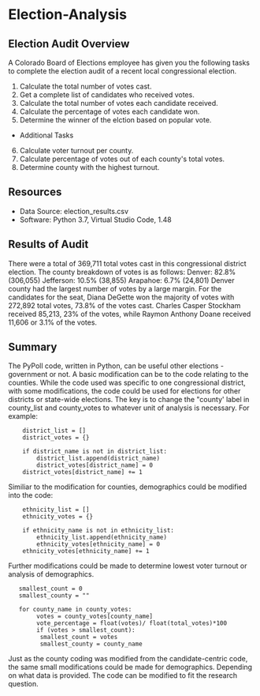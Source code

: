 # Election-Analysis
## Election Audit Overview
A Colorado Board of Elections employee has given you the following tasks to complete the election audit of a recent local congressional election.

1. Calculate the total number of votes cast.
2. Get a complete list of candidates who received votes.
3. Calculate the total number of votes each candidate received.
4. Calculate the percentage of votes each candidate won.
5. Determine the winner of the elction based on popular vote.
- Additional Tasks
6. Calculate voter turnout per county.
7. Calculate percentage of votes out of each county's total votes.
8. Determine county with the highest turnout.

## Resources
- Data Source: election_results.csv
- Software: Python 3.7, Virtual Studio Code, 1.48

## Results of Audit
 There were a total of 369,711 total votes cast in this congressional district election. 
The county breakdown of votes is as follows:
  Denver: 82.8% (306,055)
  Jefferson: 10.5% (38,855)
  Arapahoe: 6.7% (24,801)
Denver county had the largest number of votes by a large margin.
For the candidates for the seat, Diana DeGette won the majority of votes with 272,892 total votes, 73.8% of the votes cast.  Charles Casper Stockham received 85,213, 23% of the votes, while Raymon Anthony Doane received 11,606 or 3.1% of the votes.

## Summary
The PyPoll code, written in Python, can be useful other elections - government or not.  A basic modification can be to the code relating to the counties.  While the code used was specific to one congressional district, with some modifications, the code could be used for elections for other districts or state-wide elections.  The key is to change the "county' label in county_list and county_votes to whatever unit of analysis is necessary.  For example:

        district_list = []
        district_votes = {}
       
        if district_name is not in district_list:
            district_list.append(district_name)
            district_votes[district_name] = 0
        district_votes[district_name] += 1
        
Similiar to the modification for counties, demographics could be modified into the code:

        ethnicity_list = []
        ethnicity_votes = {}
        
        if ethnicity_name is not in ethnicity_list:
            ethnicity_list.append(ethnicity_name)
            ethnicity_votes[ethnicity_name] = 0
        ethnicity_votes[ethnicity_name] += 1
       
Further modifications could be made to determine lowest voter turnout or analysis of demographics.  
       
       smallest_count = 0
       smallest_county = ""
       
       for county_name in county_votes:
            votes = county_votes[county_name]
            vote_percentage = float(votes)/ float(total_votes)*100
            if (votes > smallest_count):
             smallest_count = votes
             smallest_county = county_name

Just as the county coding was modified from the candidate-centric code, the same small modifications could be made for demographics.  Depending on what data is provided.  The code can be modified to fit the research question.
